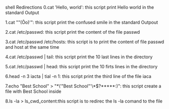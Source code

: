 shell Redirections
0.cat 'Hello, world': this script print Hello world in the standard Output

1.cat ""(Ôo)'": this script print the confused smile in the standard Outpout

2.cat /etc/passwd: this script print the content of the file passwd

3.cat /etc/passwd /etc/hosts: this script is to print the content of file passwd and host at the same time

4.cat /etc/passwd | tail: this script print the 10 last lines in the directory

5.cat /etc/passwd | head: this script print the 10 firts lines in the directory

6.head -n 3 iacta | tial -n 1: this script print the third line of the file iaca

7.echo "Best School" > "\*\\\'\"Best School\"\'\\\*$\?\*\*\*\*\*:)": this script create a file with Best School inside

8.ls -la > ls_cwd_content:this script is to redirec the ls -la comand to the file   
